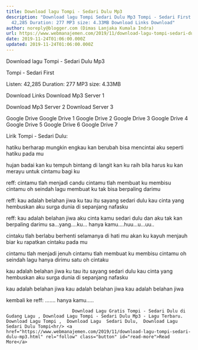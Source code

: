 ```yaml
---
title: Download lagu Tompi - Sedari Dulu Mp3
description: "Download lagu Tompi Sedari Dulu Mp3 Tompi - Sedari First Listen:
  42,285 Duration: 277 MP3 size: 4.33MB Download Links Download"
author: noreply@blogger.com (Dimas Lanjaka Kumala Indra)
url: https://www.webmanajemen.com/2019/11/download-lagu-tompi-sedari-dulu-mp3.html
date: 2019-11-24T01:06:00.000Z
updated: 2019-11-24T01:06:00.000Z
---
```


Download lagu Tompi - Sedari Dulu Mp3

  Tompi - Sedari First 

  Listen: 42,285 
  Duration: 277 
  MP3 size: 4.33MB 

  Download Links 
  Download Mp3 Server 1 

  Download Mp3 Server 2 
  Download Server 3 


  Google Drive   Google Drive 1 
  Google Drive 2 
  Google Drive 3 
  Google Drive 4 
  Google Drive 5 
  Google Drive 6 
  Google Drive 7 


                             
Lirik Tompi - Sedari Dulu:
                             
hatiku berharap
  mungkin engkau kan berubah
  bisa mencintai aku
  seperti hatiku pada mu
  
  hujan badai kan ku tempuh
  bintang di langit kan ku raih
  bila harus ku kan merayu
  untuk cintamu bagi ku
  
  reff:
  cintamu tlah menjadi candu
  cintamu tlah membuat ku membisu
  cintamu oh seindah lagu
  membuat ku tak bisa berpaling darimu
  
  reff:
  kau adalah belahan jiwa
  ku tau itu sayang sedari dulu
  kau cinta yang hembuskan aku
  surga dunia di sepanjang nafasku
  
  reff:
  kau adalah belahan jiwa
  aku cinta kamu sedari dulu
  dan aku tak kan berpaling darimu
  sa...yang....ku...
  hanya kamu....huu...u...uu..
  
  cintaku tlah berlabu
  berhenti selamanya di hati mu
  akan ku kayuh menjauh
  biar ku rapatkan cintaku pada mu
  
  cintamu tlah menjadi jenuh
  cintamu tlah membuat ku membisu
  cintamu oh seindah lagu
  hanya dirimu satu oh cintaku
  
  kau adalah belahan jiwa
  ku tau itu sayang sedari dulu
  kau cinta yang hembuskan aku
  surga dunia di sepanjang nafasku
  
  kau adalah belahan jiwa
  kau adalah belahan jiwa
  kau adalah belahan jiwa
  
  kembali ke reff:
  ....... hanya kamu.....                                 
                                 
                             Download Lagu Gratis Tompi - Sedari Dulu di Gudang Lagu , Download Lagu Tompi - Sedari Dulu Mp3 - Lagu Terbaru.                                                         Download Lagu Tompi ,  Download Lagu  Sedari Dulu,  Download Lagu  Sedari Dulu Tompi<hr/> <a href="https://www.webmanajemen.com/2019/11/download-lagu-tompi-sedari-dulu-mp3.html" rel="follow" class="button" id="read-more">Read More</a>